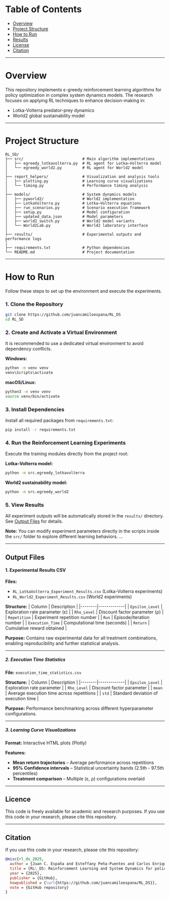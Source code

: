 # **Table of Contents**

- [Overview](#overview)
- [Project Structure](#project-structure)
- [How to Run](#how-to-run)
- [Results](#results)
- [License](#license)
- [Citation](#citation)

---

# **Overview**

This repository implements ε-greedy reinforcement learning algorithms for policy optimization in complex system dynamics models. The research focuses on applying RL techniques to enhance decision-making in:

- Lotka-Volterra predator-prey dynamics  
- World2 global sustainability model

---

# **Project Structure**

```
RL_SD/
├── src/                          # Main algorithm implementations
│   ├── egreedy_lotkavolterra.py  # RL agent for Lotka–Volterra model
│   └── egreedy_world2.py         # RL agent for World2 model
│
├── report_helpers/               # Visualization and analysis tools
│   ├── plotting.py               # Learning curve visualizations
│   └── timing.py                 # Performance timing analysis
│
├── models/                       # System dynamics models
│   ├── pyworld2/                 # World2 implementation
│   ├── LotkaVolterra.py          # Lotka–Volterra equations
│   ├── run_scenarios.py          # Scenario execution framework
│   ├── setup.py                  # Model configuration
│   ├── updated_data.json         # Model parameters
│   ├── world2_switch.py          # World2 model variants
│   └── World2Lab.py              # World2 laboratory interface
│
├── results/                      # Experimental outputs and performance logs
│
├── requirements.txt              # Python dependencies
└── README.md                     # Project documentation
```
---

# **How to Run**

Follow these steps to set up the environment and execute the experiments.

### **1. Clone the Repository**
```bash
git clone https://github.com/juancamiloespana/RL_DS
cd RL_SD
```

### **2. Create and Activate a Virtual Environment**
It is recommended to use a dedicated virtual environment to avoid dependency conflicts.

**Windows:**
```bash
python -m venv venv
venv\Scripts\activate
```

**macOS/Linux:**
```bash
python3 -m venv venv
source venv/bin/activate
```

### **3. Install Dependencies**
Install all required packages from `requirements.txt`:
```bash
pip install -r requirements.txt
```

### **4. Run the Reinforcement Learning Experiments**
Execute the training modules directly from the project root:

**Lotka–Volterra model:**
```bash
python -m src.egreedy_lotkavolterra
```

**World2 sustainability model:**
```bash
python -m src.egreedy_world2
```

### **5. View Results**
All experiment outputs will be automatically stored in the `results/` directory. See [Output Files](#output-files) for details.

**Note:** You can modify experiment parameters directly in the scripts inside the `src/` folder to explore different learning behaviors.
...

---

## **Output Files**

#### **1. Experimental Results CSV**
**Files:**
- `RL_LotkaVolterra_Experiment_Results.csv` (Lotka-Volterra experiments)
- `RL_World2_Experiment_Results.csv` (World2 experiments)

**Structure:**
| Column | Description |
|--------|-------------|
| `Epsilon_Level` | Exploration rate parameter (ε) |
| `Rho_Level` | Discount factor parameter (ρ) |
| `Repetition` | Experiment repetition number |
| `Run` | Episode/iteration number |
| `Execution_Time` | Computational time (seconds) |
| `Return` | Cumulative reward obtained |

**Purpose:** Contains raw experimental data for all treatment combinations, enabling reproducibility and further statistical analysis.

---

##### **2. Execution Time Statistics**
**File:** `execution_time_statistics.csv`

**Structure:**
| Column | Description |
|--------|-------------|
| `Epsilon_Level` | Exploration rate parameter |
| `Rho_Level` | Discount factor parameter |
| `mean` | Average execution time across repetitions |
| `std` | Standard deviation of execution time |

**Purpose:** Performance benchmarking across different hyperparameter configurations.

---

##### **3. Learning Curve Visualizations**
**Format:** Interactive HTML plots (Plotly)

**Features:**
- **Mean return trajectories** – Average performance across repetitions
- **95% Confidence intervals** – Statistical uncertainty bands (2.5th - 97.5th percentiles)
- **Treatment comparison** – Multiple (ε, ρ) configurations overlaid

---

## **Licence**
This code is freely available for academic and research purposes. If you use this code in your research, please cite this repository.

---

## **Citation**

If you use this code in your research, please cite this repository:

```bibtex
@misc{rl_ds_2025,
  author = {Juan C. España and Esteffany Peña-Puentes and Carlos Enrique Vásquez-Ortiz and Sebastián Jaén},
  title = {RL\_DS: Reinforcement Learning and System Dynamics for policy optimization},
  year = {2025},
  publisher = {GitHub},
  howpublished = {\url{https://github.com/juancamiloespana/RL_DS}},
  note = {GitHub repository}
}
```
